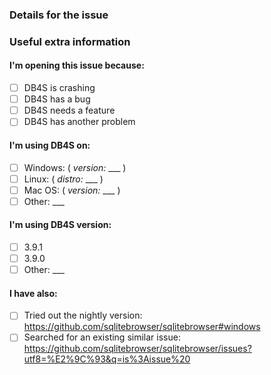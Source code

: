 ### Details for the issue

<!--

Thanks for coming here to report an issue. :)

Please describe it in this section, fill out the correct check boxes
below with an "x", then click the "Submit new issue" button at the bottom

-->



### Useful extra information

<!-- The info below often helps, please fill it out if you're able to. :) -->

#### I'm opening this issue because:

- [ ] DB4S is crashing
- [ ] DB4S has a bug
- [ ] DB4S needs a feature
- [ ] DB4S has another problem

#### I'm using DB4S on:

- [ ] Windows: ( _version:_ ___ )
- [ ] Linux: ( _distro:_ ___ )
- [ ] Mac OS: ( _version:_ ___ )
- [ ] Other: ___

#### I'm using DB4S version:

- [ ] 3.9.1
- [ ] 3.9.0
- [ ] Other: ___

#### I have also:

- [ ] Tried out the nightly version: https://github.com/sqlitebrowser/sqlitebrowser#windows
- [ ] Searched for an existing similar issue: https://github.com/sqlitebrowser/sqlitebrowser/issues?utf8=%E2%9C%93&q=is%3Aissue%20
